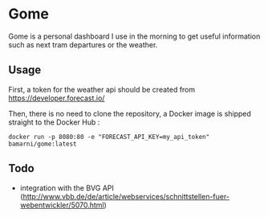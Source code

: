 # Gome

Gome is a personal dashboard I use in the morning to get useful information such as next tram departures or the weather.

## Usage

First, a token for the weather api should be created from https://developer.forecast.io/

Then, there is no need to clone the repository, a Docker image is shipped straight to the Docker Hub :

```
docker run -p 8080:80 -e "FORECAST_API_KEY=my_api_token" bamarni/gome:latest
```

## Todo

* integration with the BVG API (http://www.vbb.de/de/article/webservices/schnittstellen-fuer-webentwickler/5070.html)
